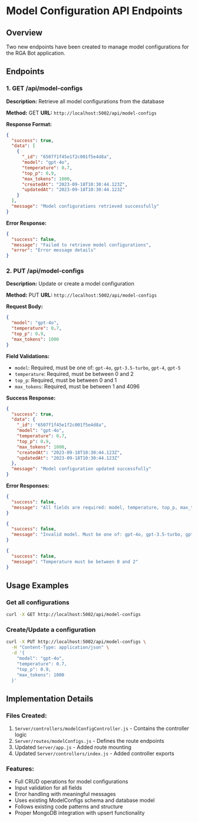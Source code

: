 # Model Configuration API Endpoints

## Overview

Two new endpoints have been created to manage model configurations for the RGA Bot application.

## Endpoints

### 1. GET /api/model-configs

**Description:** Retrieve all model configurations from the database

**Method:** GET
**URL:** `http://localhost:5002/api/model-configs`

**Response Format:**

```json
{
  "success": true,
  "data": [
    {
      "_id": "6507f1f45e1f2c001f5e4d8a",
      "model": "gpt-4o",
      "temperature": 0.7,
      "top_p": 0.9,
      "max_tokens": 1000,
      "createdAt": "2023-09-18T10:30:44.123Z",
      "updatedAt": "2023-09-18T10:30:44.123Z"
    }
  ],
  "message": "Model configurations retrieved successfully"
}
```

**Error Response:**

```json
{
  "success": false,
  "message": "Failed to retrieve model configurations",
  "error": "Error message details"
}
```

### 2. PUT /api/model-configs

**Description:** Update or create a model configuration

**Method:** PUT
**URL:** `http://localhost:5002/api/model-configs`

**Request Body:**

```json
{
  "model": "gpt-4o",
  "temperature": 0.7,
  "top_p": 0.9,
  "max_tokens": 1000
}
```

**Field Validations:**

- `model`: Required, must be one of: `gpt-4o`, `gpt-3.5-turbo`, `gpt-4`, `gpt-5`
- `temperature`: Required, must be between 0 and 2
- `top_p`: Required, must be between 0 and 1
- `max_tokens`: Required, must be between 1 and 4096

**Success Response:**

```json
{
  "success": true,
  "data": {
    "_id": "6507f1f45e1f2c001f5e4d8a",
    "model": "gpt-4o",
    "temperature": 0.7,
    "top_p": 0.9,
    "max_tokens": 1000,
    "createdAt": "2023-09-18T10:30:44.123Z",
    "updatedAt": "2023-09-18T10:30:44.123Z"
  },
  "message": "Model configuration updated successfully"
}
```

**Error Responses:**

```json
{
  "success": false,
  "message": "All fields are required: model, temperature, top_p, max_tokens"
}
```

```json
{
  "success": false,
  "message": "Invalid model. Must be one of: gpt-4o, gpt-3.5-turbo, gpt-4, gpt-5"
}
```

```json
{
  "success": false,
  "message": "Temperature must be between 0 and 2"
}
```

## Usage Examples

### Get all configurations

```bash
curl -X GET http://localhost:5002/api/model-configs
```

### Create/Update a configuration

```bash
curl -X PUT http://localhost:5002/api/model-configs \
  -H "Content-Type: application/json" \
  -d '{
    "model": "gpt-4o",
    "temperature": 0.7,
    "top_p": 0.9,
    "max_tokens": 1000
  }'
```

## Implementation Details

### Files Created:

1. `Server/controllers/modelConfigController.js` - Contains the controller logic
2. `Server/routes/modelConfigs.js` - Defines the route endpoints
3. Updated `Server/app.js` - Added route mounting
4. Updated `Server/controllers/index.js` - Added controller exports

### Features:

- Full CRUD operations for model configurations
- Input validation for all fields
- Error handling with meaningful messages
- Uses existing ModelConfigs schema and database model
- Follows existing code patterns and structure
- Proper MongoDB integration with upsert functionality
